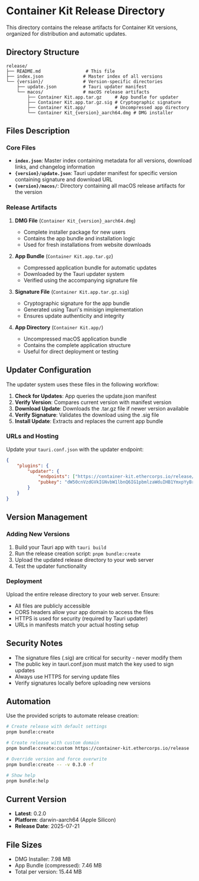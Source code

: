 # Container Kit Release Directory

This directory contains the release artifacts for Container Kit versions, organized for distribution and automatic updates.

## Directory Structure

```
release/
├── README.md                 # This file
├── index.json               # Master index of all versions
└── {version}/               # Version-specific directories
    ├── update.json          # Tauri updater manifest
    └── macos/               # macOS release artifacts
        ├── Container Kit.app.tar.gz     # App bundle for updater
        ├── Container Kit.app.tar.gz.sig # Cryptographic signature
        ├── Container Kit.app/           # Uncompressed app directory
        └── Container Kit_{version}_aarch64.dmg # DMG installer
```

## Files Description

### Core Files

- **`index.json`**: Master index containing metadata for all versions, download links, and changelog information
- **`{version}/update.json`**: Tauri updater manifest for specific version containing signature and download URL
- **`{version}/macos/`**: Directory containing all macOS release artifacts for the version

### Release Artifacts

1. **DMG File** (`Container Kit_{version}_aarch64.dmg`)

    - Complete installer package for new users
    - Contains the app bundle and installation logic
    - Used for fresh installations from website downloads

2. **App Bundle** (`Container Kit.app.tar.gz`)

    - Compressed application bundle for automatic updates
    - Downloaded by the Tauri updater system
    - Verified using the accompanying signature file

3. **Signature File** (`Container Kit.app.tar.gz.sig`)

    - Cryptographic signature for the app bundle
    - Generated using Tauri's minisign implementation
    - Ensures update authenticity and integrity

4. **App Directory** (`Container Kit.app/`)
    - Uncompressed macOS application bundle
    - Contains the complete application structure
    - Useful for direct deployment or testing

## Updater Configuration

The updater system uses these files in the following workflow:

1. **Check for Updates**: App queries the update.json manifest
2. **Verify Version**: Compares current version with manifest version
3. **Download Update**: Downloads the .tar.gz file if newer version available
4. **Verify Signature**: Validates the download using the .sig file
5. **Install Update**: Extracts and replaces the current app bundle

### URLs and Hosting

Update your `tauri.conf.json` with the updater endpoint:

```json
{
    "plugins": {
        "updater": {
            "endpoints": ["https://container-kit.ethercorps.io/release/{version}/update.json"],
            "pubkey": "dW50cnVzdGVkIGNvbW1lbnQ6IG1pbmlzaWduIHB1YmxpYyBrZXk6IDU3NzMwMDE5MkI4RjNGODcKUldTSFA0OHJHUUJ6Vjd2VDRnZHNFdGM0akhMd2NNSnR6dDBsQXkxRnBaYnJSQThrNnBtNDY3VkQK"
        }
    }
}
```

## Version Management

### Adding New Versions

1. Build your Tauri app with `tauri build`
2. Run the release creation script: `pnpm bundle:create`
3. Upload the updated release directory to your web server
4. Test the updater functionality

### Deployment

Upload the entire release directory to your web server. Ensure:

- All files are publicly accessible
- CORS headers allow your app domain to access the files
- HTTPS is used for security (required by Tauri updater)
- URLs in manifests match your actual hosting setup

## Security Notes

- The signature files (.sig) are critical for security - never modify them
- The public key in tauri.conf.json must match the key used to sign updates
- Always use HTTPS for serving update files
- Verify signatures locally before uploading new versions

## Automation

Use the provided scripts to automate release creation:

```bash
# Create release with default settings
pnpm bundle:create

# Create release with custom domain
pnpm bundle:create:custom https://container-kit.ethercorps.io/release

# Override version and force overwrite
pnpm bundle:create -- -v 0.3.0 -f

# Show help
pnpm bundle:help
```

## Current Version

- **Latest**: 0.2.0
- **Platform**: darwin-aarch64 (Apple Silicon)
- **Release Date**: 2025-07-21

## File Sizes

- DMG Installer: 7.98 MB
- App Bundle (compressed): 7.46 MB
- Total per version: 15.44 MB
